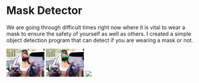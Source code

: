 # Mask Detector
We are going through difficult times right now where it is vital to wear a mask to ensure the safety of yourself as well as others. I created a simple object detection program that can detect if you are wearing a mask or not.

<p float="left">
  <img src="Tensorflow/workspace/images/check/test_case_two.jpg" width="100" />
  <img src="Tensorflow/workspace/images/check/results/two.png" width="100" /> 
  <img src="/img3.png" width="100" />
</p>